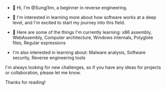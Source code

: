 - 👋 Hi, I'm @Sungj1nn, a beginner in reverse engineering. 
- 👀 I'm interested in learning more about how software works at a deep level, and I'm excited to start my journey into this field.
- 🌱 Here are some of the things I'm currently learning: x86 assembly, WebAssembly, Computer architecture, Windows internals, Polyglote files, Regular expressions
  
- I'm also interested in learning about: Malware analysis, Software security, Reverse engineering tools
  
I'm always looking for new challenges, so if you have any ideas for projects or collaboration, please let me know.

Thanks for reading!
<!---
Sungj1nn/Sungj1nn is a ✨ special ✨ repository because its `README.md` (this file) appears on your GitHub profile.
You can click the Preview link to take a look at your changes.
--->
